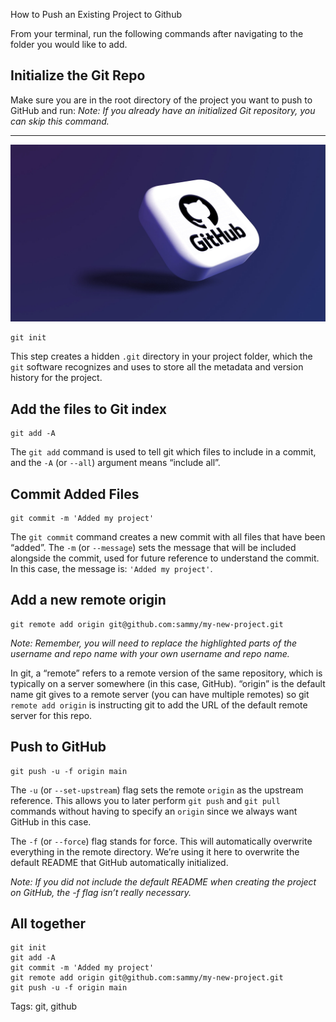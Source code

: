 How to Push an Existing Project to Github

From your terminal, run the following commands after navigating to the folder you would like to add.

## Initialize the Git Repo

Make sure you are in the root directory of the project you want to push to GitHub and run: 
*Note: If you already have an initialized Git repository, you can skip this command.*

---

![How to Push an Existing Project to Github](/images/github.jpeg)

	git init

This step creates a hidden `.git` directory in your project folder, which the `git` software recognizes and uses to store all the metadata and version history for the project.

## Add the files to Git index

	git add -A

The `git add` command is used to tell git which files to include in a commit, and the `-A` (or `--all`) argument means “include all”.

## Commit Added Files

	git commit -m 'Added my project'

The `git commit` command creates a new commit with all files that have been “added”. The `-m` (or `--message`) sets the message that will be included alongside the commit, used for future reference to understand the commit. In this case, the message is: `'Added my project'`.

## Add a new remote origin

	git remote add origin git@github.com:sammy/my-new-project.git

*Note: Remember, you will need to replace the highlighted parts of the username and repo name with your own username and repo name.*

In git, a “remote” refers to a remote version of the same repository, which is typically on a server somewhere (in this case, GitHub). “origin” is the default name git gives to a remote server (you can have multiple remotes) so git `remote add origin` is instructing git to add the URL of the default remote server for this repo.

## Push to GitHub

	git push -u -f origin main

The `-u` (or `--set-upstream`) flag sets the remote `origin` as the upstream reference. This allows you to later perform `git push` and `git pull` commands without having to specify an `origin` since we always want GitHub in this case.

The `-f` (or `--force`) flag stands for force. This will automatically overwrite everything in the remote directory. We’re using it here to overwrite the default README that GitHub automatically initialized.

*Note: If you did not include the default README when creating the project on GitHub, the -f flag isn’t really necessary.*

## All together

	git init
	git add -A
	git commit -m 'Added my project'
	git remote add origin git@github.com:sammy/my-new-project.git
	git push -u -f origin main



Tags: git, github
